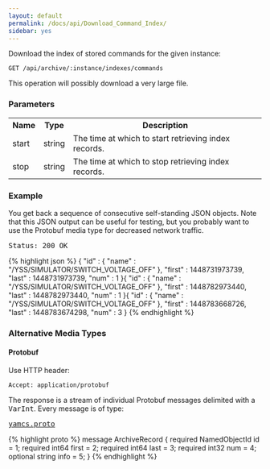 ```yaml
---
layout: default
permalink: /docs/api/Download_Command_Index/
sidebar: yes
---
```


Download the index of stored commands for the given instance:

    GET /api/archive/:instance/indexes/commands

<div class="hint">
This operation will possibly download a very large file.
</div>

### Parameters

<table class="inline">
  <tr>
    <th>Name</th>
    <th>Type</th>
    <th>Description</th>
  </tr>
  <tr>
    <td class="code">start</td>
    <td class="code">string</td>
    <td>The time at which to start retrieving index records.</td>
  </tr>
  <tr>
    <td class="code">stop</td>
    <td class="code">string</td>
    <td>The time at which to stop retrieving index records.</td> 
  </tr>
</table>
    
### Example

You get back a sequence of consecutive self-standing JSON objects. Note that this JSON output can be useful for testing, but you probably want to use the Protobuf media type for decreased network traffic.

<pre class="header">
Status: 200 OK
</pre>

{% highlight json %}
{
  "id" : {
    "name" : "/YSS/SIMULATOR/SWITCH_VOLTAGE_OFF"
  },
  "first" : 1448731973739,
  "last" : 1448731973739,
  "num" : 1
}{
  "id" : {
    "name" : "/YSS/SIMULATOR/SWITCH_VOLTAGE_OFF"
  },
  "first" : 1448782973440,
  "last" : 1448782973440,
  "num" : 1
}{
  "id" : {
    "name" : "/YSS/SIMULATOR/SWITCH_VOLTAGE_OFF"
  },
  "first" : 1448783668726,
  "last" : 1448783674298,
  "num" : 3
}
{% endhighlight %}

### Alternative Media Types

#### Protobuf

Use HTTP header:

    Accept: application/protobuf

The response is a stream of individual Protobuf messages delimited with a <tt>VarInt</tt>. Every message is of type:

<pre class="r header"><a href="/docs/api/yamcs.proto/">yamcs.proto</a></pre>
{% highlight proto %}
message ArchiveRecord {
  required NamedObjectId id = 1;
  required int64 first = 2;
  required int64 last = 3;
  required int32 num = 4;
  optional string info = 5;
}
{% endhighlight %}
